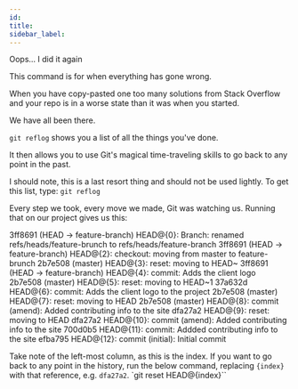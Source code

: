 ```yaml
---
id:
title:
sidebar_label:
---
```



Oops… I did it again


This command is for when everything has gone wrong.

When you have copy-pasted one too many solutions from Stack Overflow and your repo is in a worse state than it was when you started.

We have all been there.

`git reflog` shows you a list of all the things you've done.

It then allows you to use Git's magical time-traveling skills to go back to any point in the past.

I should note, this is a last resort thing and should not be used lightly. To get this list, type:
`git reflog`

Every step we took, every move we made, Git was watching us. Running that on our project gives us this:


3ff8691 (HEAD -> feature-branch) HEAD@{0}: Branch: renamed refs/heads/feature-brunch to refs/heads/feature-branch
3ff8691 (HEAD -> feature-branch) HEAD@{2}: checkout: moving from master to feature-brunch
2b7e508 (master) HEAD@{3}: reset: moving to HEAD~
3ff8691 (HEAD -> feature-branch) HEAD@{4}: commit: Adds the client logo
2b7e508 (master) HEAD@{5}: reset: moving to HEAD~1
37a632d HEAD@{6}: commit: Adds the client logo to the project
2b7e508 (master) HEAD@{7}: reset: moving to HEAD
2b7e508 (master) HEAD@{8}: commit (amend): Added contributing info to the site
dfa27a2 HEAD@{9}: reset: moving to HEAD
dfa27a2 HEAD@{10}: commit (amend): Added contributing info to the site
700d0b5 HEAD@{11}: commit: Addded contributing info to the site
efba795 HEAD@{12}: commit (initial): Initial commit


Take note of the left-most column, as this is the index. If you want to go back to any point in the history, run the below command, replacing ``{index}`` with that reference, e.g. `dfa27a2`.
`git reset HEAD@{index}``
